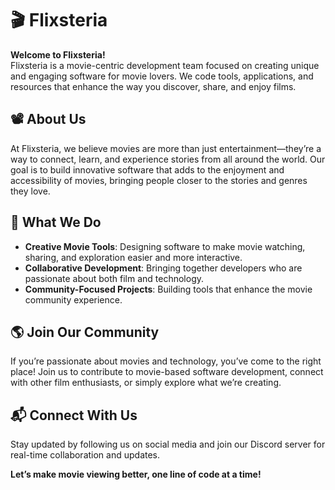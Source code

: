 # 🎬 Flixsteria

**Welcome to Flixsteria!**  
Flixsteria is a movie-centric development team focused on creating unique and engaging software for movie lovers. We code tools, applications, and resources that enhance the way you discover, share, and enjoy films.

## 📽️ About Us

At Flixsteria, we believe movies are more than just entertainment—they’re a way to connect, learn, and experience stories from all around the world. Our goal is to build innovative software that adds to the enjoyment and accessibility of movies, bringing people closer to the stories and genres they love.

## 🚀 What We Do

- **Creative Movie Tools**: Designing software to make movie watching, sharing, and exploration easier and more interactive.
- **Collaborative Development**: Bringing together developers who are passionate about both film and technology.
- **Community-Focused Projects**: Building tools that enhance the movie community experience.

## 🌎 Join Our Community

If you’re passionate about movies and technology, you’ve come to the right place! Join us to contribute to movie-based software development, connect with other film enthusiasts, or simply explore what we’re creating.

## 📬 Connect With Us

Stay updated by following us on social media and join our Discord server for real-time collaboration and updates.

**Let’s make movie viewing better, one line of code at a time!**
